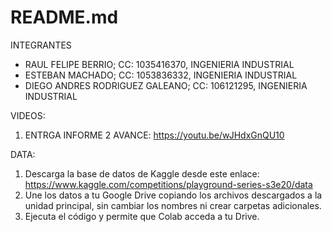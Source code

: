 # README.md

INTEGRANTES
  - RAUL FELIPE BERRIO;  CC: 1035416370, INGENIERIA INDUSTRIAL
  - ESTEBAN MACHADO;  CC: 1053836332, INGENIERIA INDUSTRIAL
  - DIEGO ANDRES RODRIGUEZ GALEANO;  CC: 106121295, INGENIERIA INDUSTRIAL

VIDEOS:
 1. ENTRGA INFORME 2 AVANCE: https://youtu.be/wJHdxGnQU10


DATA:
1. Descarga la base de datos de Kaggle desde este enlace: https://www.kaggle.com/competitions/playground-series-s3e20/data
2. Une los datos a tu Google Drive copiando los archivos descargados a la unidad principal, sin cambiar los nombres ni crear carpetas adicionales.
3. Ejecuta el código y permite que Colab acceda a tu Drive.


    
